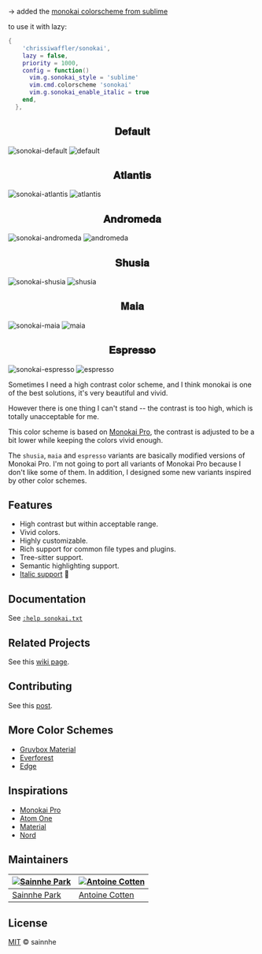 -> added the [monokai colorscheme from sublime](https://github.com/twolfson/sublime-files/blob/master/Packages/Color%20Scheme%20-%20Default/Monokai.sublime-color-scheme)

to use it with lazy:
```lua
{
    'chrissiwaffler/sonokai',
    lazy = false,
    priority = 1000,
    config = function()
      vim.g.sonokai_style = 'sublime'
      vim.cmd.colorscheme 'sonokai'
      vim.g.sonokai_enable_italic = true
    end,
  },
```

<h2 align="center">
𝐃𝐞𝐟𝐚𝐮𝐥𝐭
</h2>

![sonokai-default](https://user-images.githubusercontent.com/37491630/87916859-a03dad80-caa6-11ea-9694-b34c4a980672.png)
![default](https://user-images.githubusercontent.com/58662350/214389078-702babc1-fd73-40d7-9fb2-ac2eeaedeeea.png)

<h2 align="center">
𝐀𝐭𝐥𝐚𝐧𝐭𝐢𝐬
</h2>

![sonokai-atlantis](https://user-images.githubusercontent.com/37491630/87898134-ecc1c280-ca7f-11ea-8bff-df8269398b88.png)
![atlantis](https://user-images.githubusercontent.com/58662350/214389100-8df19e9b-c62c-425e-a06b-f7f468872adf.png)

<h2 align="center">
𝐀𝐧𝐝𝐫𝐨𝐦𝐞𝐝𝐚
</h2>

![sonokai-andromeda](https://user-images.githubusercontent.com/37491630/87898138-ee8b8600-ca7f-11ea-90ea-681955458c68.png)
![andromeda](https://user-images.githubusercontent.com/58662350/214389121-288ed437-582e-41e1-a0c4-c0a7bf5eca0a.png)

<h2 align="center">
𝐒𝐡𝐮𝐬𝐢𝐚
</h2>

![sonokai-shusia](https://user-images.githubusercontent.com/37491630/87898140-f0ede000-ca7f-11ea-8371-6dd5f0a205d2.png)
![shusia](https://user-images.githubusercontent.com/58662350/214389139-8e702e5d-c9fa-46d2-923d-1c41b13a5b84.png)

<h2 align="center">
𝐌𝐚𝐢𝐚
</h2>

![sonokai-maia](https://user-images.githubusercontent.com/37491630/87898142-f2b7a380-ca7f-11ea-98ea-4c4e832cdbf1.png)
![maia](https://user-images.githubusercontent.com/58662350/214389154-bf7f0e74-e746-4970-915e-1e4e1d3bcd48.png)

<h2 align="center">
𝐄𝐬𝐩𝐫𝐞𝐬𝐬𝐨
</h2>

![sonokai-espresso](https://user-images.githubusercontent.com/37491630/120320919-49834000-c315-11eb-872c-230f78cf99a1.png)
![espresso](https://user-images.githubusercontent.com/58662350/214389196-c509301a-a5cb-4821-bacc-7d75d2724920.png)

Sometimes I need a high contrast color scheme, and I think monokai is one of the best solutions, it's very beautiful and vivid.

However there is one thing I can't stand -- the contrast is too high, which is totally unacceptable for me.

This color scheme is based on [Monokai Pro](https://monokai.pro/vscode), the contrast is adjusted to be a bit lower while keeping the colors vivid enough.

The `shusia`, `maia` and `espresso` variants are basically modified versions of Monokai Pro. I'm not going to port all variants of Monokai Pro because I don't like some of them. In addition, I designed some new variants inspired by other color schemes.

## Features

- High contrast but within acceptable range.
- Vivid colors.
- Highly customizable.
- Rich support for common file types and plugins.
- Tree-sitter support.
- Semantic highlighting support.
- [Italic support](https://aka.sainnhe.dev/fonts) 🎉

## Documentation

See [`:help sonokai.txt`](https://github.com/sainnhe/sonokai/blob/master/doc/sonokai.txt)

## Related Projects

See this [wiki page](https://github.com/sainnhe/sonokai/wiki/Related-Projects).

## Contributing

See this [post](https://www.sainnhe.dev/post/contributing-guide/).

## More Color Schemes

- [Gruvbox Material](https://github.com/sainnhe/gruvbox-material)
- [Everforest](https://github.com/sainnhe/everforest)
- [Edge](https://github.com/sainnhe/edge)

## Inspirations

- [Monokai Pro](https://monokai.pro/vscode)
- [Atom One](https://github.com/atom/atom/tree/master/packages/one-dark-syntax)
- [Material](https://github.com/equinusocio/material-theme)
- [Nord](https://www.nordtheme.com)

## Maintainers

| [![Sainnhe Park](https://avatars1.githubusercontent.com/u/37491630?s=70&u=14e72916dcf467f393c532536387ec72a23747ec&v=4)](https://github.com/sainnhe) | [![Antoine Cotten](https://avatars.githubusercontent.com/u/3299086?v=4&s=70)](https://github.com/antoineco) |
| ---------------------------------------------------------------------------------------------------------------------------------------------------- | ----------------------------------------------------------------------------------------------------------- |
| [Sainnhe Park](https://github.com/sainnhe)                                                                                                           | [Antoine Cotten](https://github.com/antoineco)                                                              |

## License

[MIT](./LICENSE) © sainnhe
